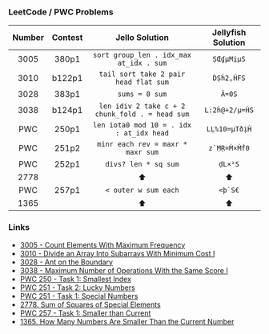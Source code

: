 ### LeetCode / PWC Problems

| Number | Contest |                 Jello Solution                  | Jellyfish Solution |
| :----: | :-----: | :---------------------------------------------: | :----------------: |
|  3005  |  380p1  |     `sort group_len . idx_max at_idx . sum`     |     `ṢŒɠµMịµS`     |
|  3010  | b122p1  |      `tail sort take 2 pair head flat sum`      |     `ḊṢḣ2,ḢFS`     |
|  3028  |  383p1  |                 `sums = 0 sum`                  |       `Ä=0S`       |
|  3038  | b124p1  | `len idiv 2 take c + 2 chunk_fold . = head sum` |   `L:2ḣ@+2/µ=ḢS`   |
|  PWC   |  250p1  |    `len iota0 mod 10 = . idx : at_idx head`     |   `LḶ%10=µTðịḢ`    |
|  PWC   |  251p2  |        `minr each rev = maxr * maxr sum`        |   ``z`ṂṚ=Ṁ×Ṁḟ0``   |
|  PWC   |  252p1  |              `divs? len * sq sum`               |      `ḍL×²S`       |
|  2778  |         |                        ⬆️                        |         ⬆️          |
|  PWC   |  257p1  |              `< outer w sum each`               |     ``<þ`S€``      |
|  1365  |         |                        ⬆️                        |         ⬆️          |

### Links

* [3005 - Count Elements With Maximum Frequency](https://leetcode.com/contest/weekly-contest-380/problems/count-elements-with-maximum-frequency/)
* [3010 - Divide an Array Into Subarrays With Minimum Cost I](https://leetcode.com/contest/biweekly-contest-122/problems/divide-an-array-into-subarrays-with-minimum-cost-i/)
* [3028 - Ant on the Boundary](https://leetcode.com/contest/weekly-contest-383/problems/ant-on-the-boundary/)
* [3038 - Maximum Number of Operations With the Same Score I](https://leetcode.com/contest/biweekly-contest-124/problems/maximum-number-of-operations-with-the-same-score-i/)
* [PWC 250 - Task 1: Smallest Index](https://theweeklychallenge.org/blog/perl-weekly-challenge-250/)
* [PWC 251 - Task 2: Lucky Numbers](https://theweeklychallenge.org/blog/perl-weekly-challenge-251/)
* [PWC 251 - Task 1: Special Numbers](https://theweeklychallenge.org/blog/perl-weekly-challenge-251/)
* [2778. Sum of Squares of Special Elements](https://leetcode.com/problems/sum-of-squares-of-special-elements/description/)
* [PWC 257 - Task 1: Smaller than Current](https://theweeklychallenge.org/blog/perl-weekly-challenge-257/)
* [1365. How Many Numbers Are Smaller Than the Current Number](https://leetcode.com/problems/how-many-numbers-are-smaller-than-the-current-number/description/)
